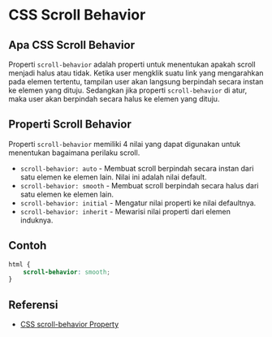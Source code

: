 # CSS Scroll Behavior

## Apa CSS Scroll Behavior
Properti `scroll-behavior` adalah properti untuk menentukan apakah scroll menjadi halus atau tidak. Ketika user mengklik suatu link yang mengarahkan pada elemen tertentu, tampilan user akan langsung berpindah secara instan ke elemen yang dituju. Sedangkan jika properti `scroll-behavior` di atur, maka user akan berpindah secara halus ke elemen yang dituju.

## Properti Scroll Behavior
Properti ```scroll-behavior``` memiliki 4 nilai yang dapat digunakan untuk menentukan bagaimana perilaku scroll.
- ```scroll-behavior: auto``` - Membuat scroll berpindah secara instan dari satu elemen ke elemen lain. Nilai ini adalah nilai default.
- ```scroll-behavior: smooth``` - Membuat scroll berpindah secara halus dari satu elemen ke elemen lain.
- ```scroll-behavior: initial``` - Mengatur nilai properti ke nilai defaultnya.
- ```scroll-behavior: inherit``` - Mewarisi nilai properti dari elemen induknya.

## Contoh
```css
html {
    scroll-behavior: smooth;
}
```

## Referensi
* [CSS scroll-behavior Property](https://www.w3schools.com/cssref/pr_scroll-behavior.asp)
